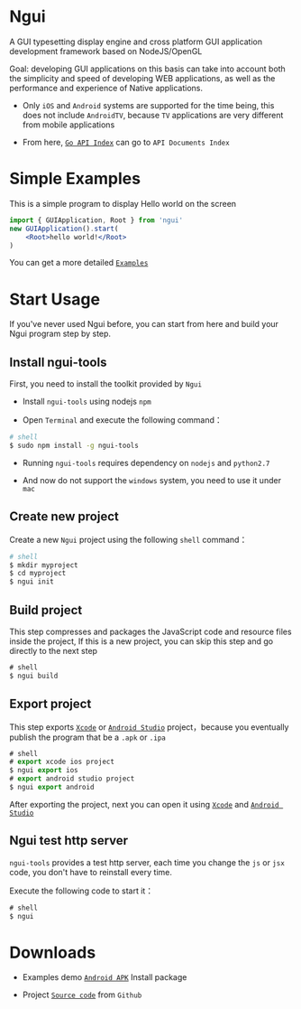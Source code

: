 Ngui
===============

A GUI typesetting display engine and cross platform GUI application development framework based on NodeJS/OpenGL

Goal: developing GUI applications on this basis can take into account both the simplicity and speed of developing WEB applications, as well as the performance and experience of Native applications.

* Only `iOS` and `Android` systems are supported for the time being, this does not include `AndroidTV`, because `TV` applications are very different from mobile applications

* From here, [`Go API Index`](http://nodegui.org/doc/) can go to `API Documents Index`


# Simple Examples

This is a simple program to display Hello world on the screen

```jsx
import { GUIApplication, Root } from 'ngui'
new GUIApplication().start(
	<Root>hello world!</Root>
)
```

You can get a more detailed [`Examples`]

# Start Usage

If you've never used Ngui before, you can start from here and build your Ngui program step by step.

## Install ngui-tools

First, you need to install the toolkit provided by `Ngui`

* Install `ngui-tools` using nodejs `npm` 

* Open `Terminal` and execute the following command：

```sh
# shell
$ sudo npm install -g ngui-tools

```
	
* Running `ngui-tools` requires dependency on `nodejs` and `python2.7`

* And now do not support the `windows` system, you need to use it under `mac`

## Create new project

Create a new `Ngui` project using the following `shell` command：

```sh
# shell
$ mkdir myproject
$ cd myproject
$ ngui init
```

## Build project

This step compresses and packages the JavaScript code and resource files inside the project,
If this is a new project, you can skip this step and go directly to the next step

```js
# shell
$ ngui build
```

## Export project

This step exports [`Xcode`] or [`Android Studio`] project，because you eventually publish the program that be a `.apk` or `.ipa`

```js
# shell
# export xcode ios project
$ ngui export ios
# export android studio project
$ ngui export android
```

After exporting the project, next you can open it using [`Xcode`] and [`Android Studio`]

## Ngui test http server

`ngui-tools` provides a test http server, each time you change the `js` or `jsx` code, you don't have to reinstall every time.

Execute the following code to start it：

```js
# shell
$ ngui
```

# Downloads

* Examples demo [`Android APK`] Install package

* Project [`Source code`] from `Github`


[`Examples`]: https://github.com/louis-tru/ngui/tree/master/demo
[`Xcode`]: https://developer.apple.com/library/content/documentation/IDEs/Conceptual/AppDistributionGuide/ConfiguringYourApp/ConfiguringYourApp.html
[`Android Studio`]: https://developer.android.com/studio/projects/create-project.html
[`Android APK`]: https://github.com/louis-tru/ngui/releases/download/v0.1.0/examples-release.apk
[`NPM`]: https://www.npmjs.com/package/ngui-tools
[`Source code`]: https://github.com/louis-tru/ngui

<script>
	<!--
	var language = (navigator.browserLanguage || navigator.language).toLowerCase();
	var isLanguageCn = language.indexOf('cn') >= 0;
	var isPageCn = location.href.indexOf('README-cn') >=0;
	var isHtml = typeof src == 'string'; // html page will have a src variable

	if ( isLanguageCn ) { // cn
		if ( !isPageCn ) { // goto to cn
			location.href = isHtml ? 'README-cn.html' : 'README-cn.md';
		}
	} else { // en
		if ( isPageCn ) { // goto to en
			location.href = isHtml ? 'README.html' : 'README.md';
		}
	}
	-->
</script>
